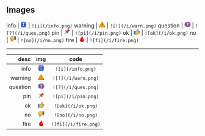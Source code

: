 ## Images

info     | ![i](info.png) | `![i](/info.png)`
warning  | ![!](warn.png) | `![!](/i/warn.png)`
question | ![?](ques.png) | `![?](/i/ques.png)`
pin      | ![pi](pin.png) | `![pi](/i/pin.png)`
ok       | ![ok](ok.png) | `![ok](/i/ok.png)`
no       | ![no](no.png) | `![no](/i/no.png)`
fire     | ![fi](fire.png) | `![fi](/i/fire.png)`

---

desc    |  img  | code
 ---:    | :---: | :---:
info     | ![i](info.png) | `![i](/info.png)`
warning  | ![!](warn.png) | `![!](/i/warn.png)`
question | ![?](ques.png) | `![?](/i/ques.png)`
pin      | ![pi](pin.png) | `![pi](/i/pin.png)`
ok       | ![ok](ok.png) | `![ok](/i/ok.png)`
no       | ![no](no.png) | `![no](/i/no.png)`
fire     | ![fi](fire.png) | `![fi](/i/fire.png)`
